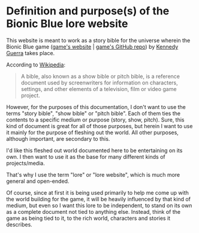 # Definition and purpose(s) of the Bionic Blue lore website

This website is meant to work as a story bible for the universe wherein the Bionic Blue game ([game's website](https://bionicblue.indiesmiths.com) | [game's GitHub repo](https://github.com/IndieSmiths/bionicblue)) by [Kennedy Guerra](https://kennedyrichard.com) takes place.

According to [Wikipedia](https://en.wikipedia.org/wiki/Bible_%28screenwriting%29):

> A bible, also known as a show bible or pitch bible, is a reference document used by screenwriters for information on characters, settings, and other elements of a television, film or video game project.

However, for the purposes of this documentation, I don't want to use the terms "story bible", "show bible" or "pitch bible". Each of them ties the contents to a specific medium or purpose (story, show, pitch). Sure, this kind of document is great for all of those purposes, but herein I want to use it mainly for the purpose of fleshing out the world. All other purposes, although important, are secondary to this.

I'd like this fleshed out world documented here to be entertaining on its own. I then want to use it as the base for many different kinds of projects/media.

That's why I use the term "lore" or "lore website", which is much more general and open-ended.

Of course, since at first it is being used primarily to help me come up with the world building for the game, it will be heavily influenced by that kind of medium, but even so I want this lore to be independent, to stand on its own as a complete document not tied to anything else. Instead, think of the game as being tied to it, to the rich world, characters and stories it describes.
